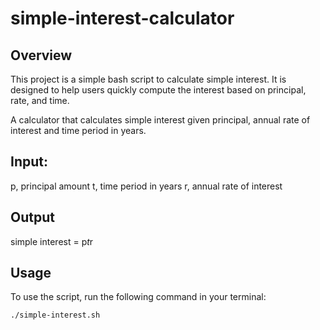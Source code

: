 # simple-interest-calculator

## Overview
This project is a simple bash script to calculate simple interest. It is designed to help users quickly compute the interest based on principal, rate, and time.


A calculator that calculates simple interest given principal, annual rate of interest and time period in years.
## Input:
   p, principal amount
   t, time period in years
   r, annual rate of interest
## Output
   simple interest = p*t*r

## Usage
To use the script, run the following command in your terminal:
```bash
./simple-interest.sh
